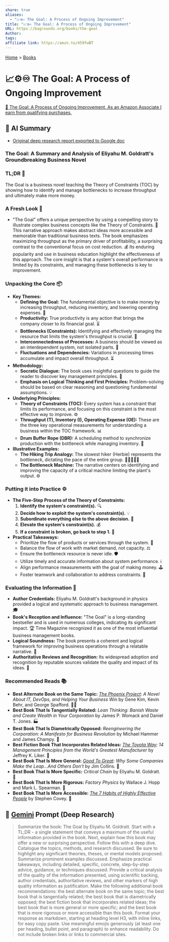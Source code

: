 ```yaml
---
share: true
aliases:
  - "📈⚙️♾️ The Goal: A Process of Ongoing Improvement"
title: "📈⚙️♾️ The Goal: A Process of Ongoing Improvement"
URL: https://bagrounds.org/books/the-goal
Author: 
tags: 
affiliate link: https://amzn.to/459fwBT
---
```

[Home](../index.md) > [Books](./index.md)  
# 📈⚙️♾️ The Goal: A Process of Ongoing Improvement  
[🛒 The Goal: A Process of Ongoing Improvement. As an Amazon Associate I earn from qualifying purchases.](https://amzn.to/459fwBT)  
  
## 🤖 AI Summary  
- [Original deep research report exported to Google doc](https://docs.google.com/document/d/1QPatFi-DbbCqdu8nBqVodTvUg3W_uXOCj3A2czlVUME/edit?usp=drivesdk)  
### The Goal: A Summary and Analysis of Eliyahu M. Goldratt's Groundbreaking Business Novel  
### TL;DR 🎯  
The Goal is a business novel teaching the Theory of Constraints (TOC) by showing how to identify and manage bottlenecks to increase throughput and ultimately make more money.  
  
### A Fresh Look 👀  
*   "The Goal" offers a unique perspective by using a compelling story to illustrate complex business concepts like the Theory of Constraints. 📖 This narrative approach makes abstract ideas more accessible and memorable than traditional business texts. The book emphasizes maximizing throughput as the primary driver of profitability, a surprising contrast to the conventional focus on cost reduction. 💰 Its enduring popularity and use in business education highlight the effectiveness of this approach. The core insight is that a system's overall performance is limited by its constraints, and managing these bottlenecks is key to improvement.  
  
### Unpacking the Core 📦  
*   **Key Themes:**  
    *   **Defining the Goal:** The fundamental objective is to make money by increasing throughput, reducing inventory, and lowering operating expenses. 🎯  
    *   **Productivity:** True productivity is any action that brings the company closer to its financial goal. ⏳  
    *   **Bottlenecks (Constraints):** Identifying and effectively managing the resource that limits the system's throughput is crucial. 🚧  
    *   **Interconnectedness of Processes:** A business should be viewed as an interdependent system, not isolated parts. 🔗  
    *   **Fluctuations and Dependencies:** Variations in processing times accumulate and impact overall throughput. ⏳  
*   **Methodology:**  
    *   **Socratic Dialogue:** The book uses insightful questions to guide the reader to discover key management principles. 🤔  
    *   **Emphasis on Logical Thinking and First Principles:** Problem-solving should be based on clear reasoning and questioning fundamental assumptions. 💡  
*   **Underlying Principles:**  
    *   **Theory of Constraints (TOC):** Every system has a constraint that limits its performance, and focusing on this constraint is the most effective way to improve. ⚙️  
    *   **Throughput (T), Inventory (I), Operating Expense (OE):** These are the three key operational measurements for understanding a business within the TOC framework. 📊  
    *   **Drum Buffer Rope (DBR):** A scheduling method to synchronize production with the bottleneck while managing inventory. 🔗  
*   **Illustrative Examples:**  
    *   **The Hiking Trip Analogy:** The slowest hiker (Herbie) represents the bottleneck, dictating the pace of the entire group. 🚶‍♀️🚶‍♂️🚶  
    *   **The Bottleneck Machine:** The narrative centers on identifying and improving the capacity of a critical machine limiting the plant's output. ⚙️  
  
### Putting it into Practice ⚙️  
*   **The Five-Step Process of the Theory of Constraints:**  
    1.  **Identify the system's constraint(s).** 🔍  
    2.  **Decide how to exploit the system's constraint(s).** 💡  
    3.  **Subordinate everything else to the above decision.** 🔄  
    4.  **Elevate the system's constraint(s).** 💰  
    5.  **If a constraint is broken, go back to step 1.** 🔄  
*   **Practical Takeaways:**  
    *   Prioritize the flow of products or services through the system. 🌊  
    *   Balance the flow of work with market demand, not capacity. ⚖️  
    *   Ensure the bottleneck resource is never idle. 🛡️  
    *   Utilize timely and accurate information about system performance. ℹ️  
    *   Align performance measurements with the goal of making money. 🕹️  
    *   Foster teamwork and collaboration to address constraints. 🤝  
  
### Evaluating the Information 🧐  
*   **Author Credentials:** Eliyahu M. Goldratt's background in physics provided a logical and systematic approach to business management. 🎓  
*   **Book's Reception and Influence:** "The Goal" is a long-standing bestseller and is used in numerous colleges, indicating its significant impact. 🏆 Time Magazine recognized it as one of the most influential business management books.  
*   **Logical Soundness:** The book presents a coherent and logical framework for improving business operations through a relatable narrative. 🧠  
*   **Authoritative Reviews and Recognition:** Its widespread adoption and recognition by reputable sources validate the quality and impact of its ideas. 🌟  
  
### Recommended Reads 📚  
*   **Best Alternate Book on the Same Topic:** *[The Phoenix Project](./the-phoenix-project.md): A Novel About IT, DevOps, and Helping Your Business Win* by Gene Kim, Kevin Behr, and George Spafford. 🧑‍💻  
*   **Best Book That Is Tangentially Related:** *Lean Thinking: Banish Waste and Create Wealth in Your Corporation* by James P. Womack and Daniel T. Jones. 🏭  
*   **Best Book That Is Diametrically Opposed:** *Reengineering the Corporation: A Manifesto for Business Revolution* by Michael Hammer and James Champy. 🔨  
*   **Best Fiction Book That Incorporates Related Ideas:** *[The Toyota Way](./the-toyota-way.md): 14 Management Principles from the World's Greatest Manufacturer* by Jeffrey K. Liker. 🚗  
*   **Best Book That Is More General:** *[Good To Great](./good-to-great.md): Why Some Companies Make the Leap...And Others Don't* by Jim Collins. 🚀  
*   **Best Book That Is More Specific:** *Critical Chain* by Eliyahu M. Goldratt. 🔗  
*   **Best Book That Is More Rigorous:** *Factory Physics* by Wallace J. Hopp and Mark L. Spearman. 🔬  
*   **Best Book That Is More Accessible:** *[The 7 Habits of Highly Effective People](./the-7-habits-of-highly-effective-people.md)* by Stephen Covey. 👤  
  
## 💬 [Gemini](https://gemini.google.com) Prompt (Deep Research)  
> Summarize the book: The Goal by Eliyahu M. Goldratt. Start with a TL;DR - a single statement that conveys a maximum of the useful information provided in the book. Next, explain how this book may offer a new or surprising perspective. Follow this with a deep dive. Catalogue the topics, methods, and research discussed. Be sure to highlight any significant theories, theses, or mental models proposed. Summarize prominent examples discussed. Emphasize practical takeaways, including detailed, specific, concrete, step-by-step advice, guidance, or techniques discussed. Provide a critical analysis of the quality of the information presented, using scientific backing, author credentials, authoritative reviews, and other markers of high quality information as justification. Make the following additional book recommendations: the best alternate book on the same topic; the best book that is tangentially related; the best book that is diametrically opposed; the best fiction book that incorporates related ideas; the best book that is more general or more specific; and the best book that is more rigorous or more accessible than this book. Format your response as markdown, starting at heading level H3, with inline links, for easy copy paste. Use meaningful emojis generously (at least one per heading, bullet point, and paragraph) to enhance readability. Do not include broken links or links to commercial sites.